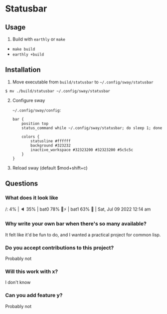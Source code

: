 # Statusbar

## Usage

1. Build with `earthly` or `make`

- `make build`
- `earthly +build`

## Installation

1. Move executable from `build/statusbar` to `~/.config/sway/statusbar`

`$ mv ./build/statusbar ~/.config/sway/statusbar`

2. Configure sway

    `~/.config/sway/config`:

    ```
    bar {
        position top
        status_command while ~/.config/sway/statusbar; do sleep 1; done

        colors {
            statusline #ffffff
            background #323232
            inactive_workspace #32323200 #32323200 #5c5c5c
        }
    }
    ```

3. Reload sway (default $mod+shift+c)

## Questions

### What does it look like

/: 4% | 🔈 35% | bat0 78% 🔋⚡ | bat1 63% 🔌 | Sat, Jul 09 2022 12:14 am 

### Why write your own bar when there's so many available?

It felt like it'd be fun to do, and I wanted a practical project for common lisp.

### Do you accept contributions to this project?

Probably not

### Will this work with x?

I don't know

### Can you add feature y?

Probably not